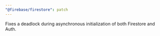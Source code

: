 ```yaml
---
"@firebase/firestore": patch
---
```


Fixes a deadlock during asynchronous initialization of both Firestore and Auth.
